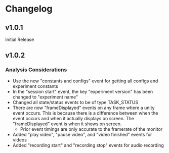 # Changelog

## v1.0.1

Initial Release

## v1.0.2

### Analysis Considerations

- Use the new "constants and configs" event for getting all configs and experiment constants
- In the "session start" event, the key "experiment version" has been changed to "experiment name"
- Changed all state/status events to be of type TASK_STATUS
- There are now "frameDisplayed" events on any frame where a unity event occurs. This is because there is a difference between when the event occurs and when it actually displays on screen. The "frameDisplayed" event is when it shows on screen.
  - Prior event timings are only accurate to the framerate of the monitor
- Added "play video", "pause video", and "video finished" events for videos
- Added "recording start" and "recording stop" events for audio recording
